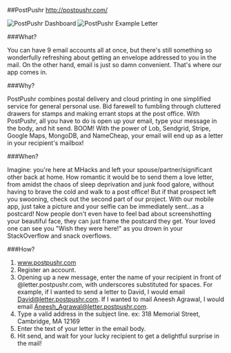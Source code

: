 ##PostPushr
http://postpushr.com/

![PostPushr Dashboard](http://cl.ly/TRnH/Screen%20Shot%202014-01-19%20at%208.39.23%20AM.jpg "PostPushr Dashboard")
![PostPushr Example Letter](http://cl.ly/TRRA/Screen%20Shot%202014-01-19%20at%208.39.07%20AM.jpg "PostPushr Example Letter")

###What?

You can have 9 email accounts all at once, but there's still something so wonderfully refreshing about getting an envelope addressed to you in the mail. On the other hand, email is just so damn convenient. That's where our app comes in.

###Why?

PostPushr combines postal delivery and cloud printing in one simplified service for general personal use. Bid farewell to fumbling through cluttered drawers for stamps and making errant stops at the post office. With PostPushr, all you have to do is open up your email, type your message in the body, and hit send. BOOM! With the power of Lob, Sendgrid, Stripe, Google Maps, MongoDB, and NameCheap, your email will end up as a letter in your recipient's mailbox!

###When?

Imagine: you're here at MHacks and left your spouse/partner/significant other back at home. How romantic it would be to send them a love letter, from amidst the chaos of sleep deprivation and junk food galore, without having to brave the cold and walk to a post office! But if that prospect left you swooning, check out the second part of our project. With our mobile app, just take a picture and your selfie can be immediately sent...as a postcard! Now people don't even have to feel bad about screenshotting your beautiful face, they can just frame the postcard they get. Your loved one can see you "Wish they were here!" as you drown in your StackOverflow and snack overflows.

###How?

1. www.postpushr.com
2. Register an account.
3. Opening up a new message, enter the name of your recipient in front of @letter.postpushr.com, with underscores substituted for spaces. For example, if I wanted to send a letter to David, I would email David@letter.postpushr.com. If I wanted to mail Aneesh Agrawal, I would email Aneesh_Agrawal@letter.postpushr.com.
4. Type a valid address in the subject line. ex: 318 Memorial Street, Cambridge, MA 12169
5. Enter the text of your letter in the email body.
6. Hit send, and wait for your lucky recipient to get a delightful surprise in the mail!